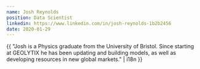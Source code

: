 ```yaml
---
name: Josh Reynolds
position: Data Scientist
linkedin: https://www.linkedin.com/in/josh-reynolds-1b2b2456
date: 2020-01-29
---
```


{{ "Josh is a Physics graduate from the University of Bristol. Since starting at GEOLYTIX he has been updating and building models, as well as developing resources in new global markets." | i18n }}
